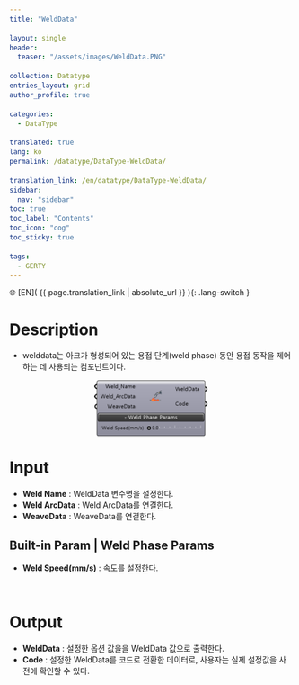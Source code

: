 ```yaml
---
title: "WeldData"

layout: single
header:
  teaser: "/assets/images/WeldData.PNG"

collection: Datatype
entries_layout: grid
author_profile: true

categories:
  - DataType

translated: true
lang: ko
permalink: /datatype/DataType-WeldData/

translation_link: /en/datatype/DataType-WeldData/
sidebar:
  nav: "sidebar"
toc: true
toc_label: "Contents"
toc_icon: "cog"
toc_sticky: true

tags: 
  - GERTY
---
```


🌐 [EN]( {{ page.translation_link | absolute_url }} ){: .lang-switch }

# Description

* welddata는 아크가 형성되어 있는 용접 단계(weld phase) 동안 용접 동작을 제어하는 데 사용되는 컴포넌트이다.

<p align="center">  <img src="/assets/images/WeldData.PNG" align="center" width="40%"></p>

# Input

* **Weld Name** : WeldData 변수명을 설정한다.
* **Weld ArcData** : Weld ArcData를 연결한다.
* **WeaveData** : WeaveData를 연결한다.

## Built-in Param | Weld Phase Params

* **Weld Speed(mm/s)** : 속도를 설정한다.

<br>

# Output

* **WeldData** : 설정한 옵션 값을을 WeldData 값으로 출력한다.
* **Code** : 설정한 WeldData를 코드로 전환한 데이터로, 사용자는 실제 설정값을 사전에 확인할 수 있다.

